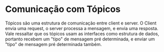 # **Comunicação com Tópicos**
Tópicos são uma estrutura de comunicação entre client e server. O Client envia uma request, o server processa a mensagem, e envia uma resposta. Vale ressaltar que os tópicos usam as interfaces como estrutura de dados, portanto recebem um "tipo" de mensagem pré determinada, e enviar um "tipo" de mensagem pré determinada também.
